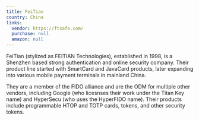 ```yaml
---
title: FeiTian
country: China
links:
  vendor: https://ftsafe.com/
  purchase: null
  amazon: null
---
```


FeiTian (stylized as FEITIAN Technologies), established in 1998, is a Shenzhen based strong authentication and online security company. Their product line started with SmartCard and JavaCard products, later expanding into various mobile payment terminals in mainland China.<!--more-->

They are a member of the FIDO alliance and are the ODM for multiple other vendors, including Google (who licesnses their work under the Titan Key name) and HyperSecu (who uses the HyperFIDO name). Their products include programmable HTOP and TOTP cards, tokens, and other security tokens. 